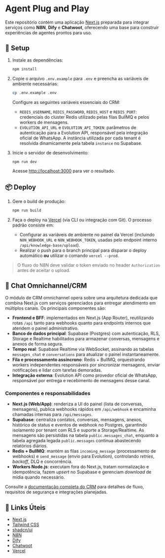 # Agent Plug and Play

Este repositório contém uma aplicação [Next.js](https://nextjs.org/) preparada para integrar serviços como **N8N**, **Dify** e **Chatwoot**, oferecendo uma base para construir experiências de agentes prontos para uso.

## 🚀 Setup

1. Instale as dependências:

   ```bash
   npm install
   ```

2. Copie o arquivo `.env.example` para `.env` e preencha as variáveis de ambiente necessárias:

   ```bash
   cp .env.example .env
   ```

   Configure as seguintes variáveis essenciais do CRM:

   - `REDIS_USERNAME`, `REDIS_PASSWORD`, `REDIS_HOST` e `REDIS_PORT`: credenciais do cluster Redis utilizado pelas filas BullMQ e pelos workers de mensagens.
   - `EVOLUTION_API_URL` e `EVOLUTION_API_TOKEN`: parâmetros de autenticação para a Evolution API, responsável pela integração oficial de WhatsApp. A instância utilizada por cada tenant é resolvida dinamicamente pela tabela `instance` no Supabase.

3. Inicie o servidor de desenvolvimento:

   ```bash
   npm run dev
   ```

   Acesse [http://localhost:3000](http://localhost:3000) para ver o resultado.

## 📦 Deploy

1. Gere o build de produção:

   ```bash
   npm run build
   ```

2. Faça o deploy na [Vercel](https://vercel.com/) (via CLI ou integração com Git). O processo padrão consiste em:
   - Configurar as variáveis de ambiente no painel da Vercel (incluindo `N8N_WEBHOOK_URL` e `N8N_WEBHOOK_TOKEN`, usadas pelo endpoint interno `/api/knowledge-base/upload`).
   - Realizar o push para o branch principal para disparar o deploy automático **ou** utilizar o comando `vercel --prod`.

> O fluxo do N8N deve validar o token enviado no header `Authorization` antes de aceitar o upload.

## 🧠 Chat Omnichannel/CRM

O módulo de CRM omnichannel opera sobre uma arquitetura dedicada que combina Next.js com serviços gerenciados para entregar atendimento em múltiplos canais. Os principais componentes são:

- **Frontend e BFF**: implementados em Next.js (App Router), reutilizando rotas `/api` tanto para webhooks quanto para endpoints internos que atendem o painel administrativo.
- **Banco de dados principal**: Supabase (Postgres) com autenticação, RLS, Storage e Realtime habilitados para armazenar conversas, mensagens e anexos de forma segura.
- **Tempo real**: Supabase Realtime via WebSocket, assinando as tabelas `messages_chat` e `conversations` para atualizar o painel instantaneamente.
- **Fila e processamento assíncrono**: Redis + BullMQ, orquestrando workers independentes responsáveis por sincronizar mensagens, enviar notificações e lidar com tarefas demoradas.
- **Integração externa**: Evolution API como provedor oficial de WhatsApp, responsável por entrega e recebimento de mensagens desse canal.

### Componentes e responsabilidades

- **Next.js (Web/App)**: renderiza a UI do painel (lista de conversas, mensagens), publica webhooks rápidos em `/api/webhook` e encaminha chamadas internas para `/api/messages`.
- **Supabase**: centraliza contatos, conversas, mensagens, anexos, histórico de status e eventos de webhook no Postgres, garantindo isolamento por tenant com RLS e suporte a Storage/Realtime. As mensagens são persistidas na tabela `public.messages_chat`, enquanto a tabela agregada legada `public.messages` continua abastecendo relatórios diários.
- **Redis + BullMQ**: mantém as filas `incoming_message` (processamento de webhooks) e `send_message` (envio para Evolution), controlando _retries_, _backoff_, DLQ e concorrência.
- **Workers Node.js**: executam fora do Next.js, tratam normalização e idempotência, fazem _upsert_ no Supabase e gerenciam _download_ de mídia quando necessário.

Consulte a [documentação completa do CRM](docs/crm.md) para detalhes de fluxo, requisitos de segurança e integrações planejadas.

## 🔗 Links Úteis

- [Next.js](https://nextjs.org/docs)
- [Tailwind CSS](https://tailwindcss.com/)
- [shadcn/ui](https://ui.shadcn.com/)
- [N8N](https://n8n.io/)
- [Dify](https://dify.ai/)
- [Chatwoot](https://www.chatwoot.com/)
- [Vercel](https://vercel.com/)

